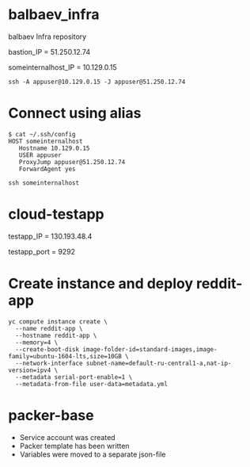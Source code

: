 # balbaev_infra
balbaev Infra repository

bastion_IP = 51.250.12.74

someinternalhost_IP = 10.129.0.15

```
ssh -A appuser@10.129.0.15 -J appuser@51.250.12.74
```

# Connect using alias
```
$ cat ~/.ssh/config
HOST someinternalhost
   Hostname 10.129.0.15
   USER appuser
   ProxyJump appuser@51.250.12.74
   ForwardAgent yes
```

```
ssh someinternalhost
```

# cloud-testapp
testapp_IP = 130.193.48.4

testapp_port = 9292

# Create instance and deploy reddit-app
```
yc compute instance create \
  --name reddit-app \
  --hostname reddit-app \
  --memory=4 \
  --create-boot-disk image-folder-id=standard-images,image-family=ubuntu-1604-lts,size=10GB \
  --network-interface subnet-name=default-ru-central1-a,nat-ip-version=ipv4 \
  --metadata serial-port-enable=1 \
  --metadata-from-file user-data=metadata.yml
```

# packer-base
- Service account was created
- Packer template has been written
- Variables were moved to a separate json-file

